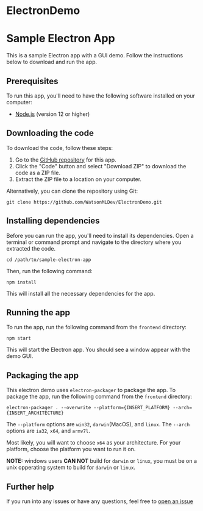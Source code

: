 # ElectronDemo
# Sample Electron App

This is a sample Electron app with a GUI demo. Follow the instructions below to download and run the app.

## Prerequisites

To run this app, you'll need to have the following software installed on your computer:

- [Node.js](https://nodejs.org/en/) (version 12 or higher)

## Downloading the code

To download the code, follow these steps:

1. Go to the [GitHub repository](https://github.com/WatsonMLDev/ElectronDemo) for this app.
2. Click the "Code" button and select "Download ZIP" to download the code as a ZIP file.
3. Extract the ZIP file to a location on your computer.

Alternatively, you can clone the repository using Git:

```git clone https://github.com/WatsonMLDev/ElectronDemo.git```

## Installing dependencies

Before you can run the app, you'll need to install its dependencies. Open a terminal or command prompt and navigate to the directory where you extracted the code.

```cd /path/to/sample-electron-app```

Then, run the following command:

```npm install```

This will install all the necessary dependencies for the app.

## Running the app

To run the app, run the following command from the `frontend` directory:

```npm start```


This will start the Electron app. You should see a window appear with the demo GUI.

## Packaging the app

This electron demo uses `electron-packager` to package the app. To package the app, run the following command from the `frontend` directory:

```electron-packager . --overwrite --platform={INSERT_PLATFORM} --arch={INSERT_ARCHITECTURE}```

The `--platform` options are `win32`, `darwin`(MacOS), and `linux`. 
The `--arch` options are `ia32`, `x64`, and `armv7l`.

Most likely, you will want to choose `x64` as your architecture.
For your platform, choose the platform you want to run it on.

**NOTE:** windows users **CAN NOT** build for `darwin` or `linux`, you must be on a unix opperating system to build for `darwin` or `linux`.

## Further help

If you run into any issues or have any questions, feel free to [open an issue](https://github.com/WatsonMLDev/ElectronDemo/issues)
